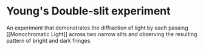 # Young's Double-slit experiment
An experiment that demonstrates the diffraction of light by each passing [[Monochromatic Light]] across two narrow slits and observing the resulting pattern of bright and dark fringes.
